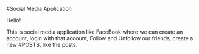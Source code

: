 #Social Media Application 

Hello!

This is social media application like FaceBook where we can create an account, login with that account, Follow and Unfollow our friends, create a new #POSTS, like the posts.
